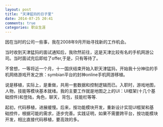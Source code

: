 ```yaml
---
layout: post
title: "天津猛犸的日子里"
date: 2014-07-25 20:41
comments: true
categories: 职业生涯
---
```


因在当时的公司一些事，我在2008年9月开始寻找新的工作机会。

当时收到天津猛犸的面试通知后，我欣然前往，这是天津比较有名的手机网游公司。当时面试完后即给了offer,于是，只有等待了。

不曾想，一等将近一个月，十一国庆结束开始入职天津猛犸，开始我十分神往的手机网络游戏开发之旅：symbian平台的封神online手机网游移植。

说是移植，实际上，是重做，共用一套数据和控制逻辑而已。入职时，游戏地图，人物，技能等模块基本就绪。我的主要工作就是地图之上的UI：UI框架(十几个基础控件)和登陆，角色，聊天，背包，技能栏等等.

起初，代码移植，进展缓慢。后来，按功能模块开发，重新设计实现UI框架和基础控件，根据可能的需求，逐步完善。实践证明，如果不需要跨平台，按功能模块开发，相比直接代码移植，要高效的多。





